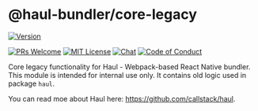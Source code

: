 # @haul-bundler/core-legacy

[![Version][version]][package]   

[![PRs Welcome][prs-welcome-badge]][prs-welcome]
[![MIT License][license-badge]][license]
[![Chat][chat-badge]][chat]
[![Code of Conduct][coc-badge]][coc]

Core legacy functionality for Haul - Webpack-based React Native bundler. This module is intended for internal use only. It contains old logic used in package `haul`.

You can read moe about Haul here: https://github.com/callstack/haul.

<!-- badges (common) -->

[license-badge]: https://img.shields.io/npm/l/@haul-bundler/core-legacy.svg?style=flat-square
[license]: https://opensource.org/licenses/MIT
[prs-welcome-badge]: https://img.shields.io/badge/PRs-welcome-brightgreen.svg?style=flat-square
[prs-welcome]: http://makeapullrequest.com
[coc-badge]: https://img.shields.io/badge/code%20of-conduct-ff69b4.svg?style=flat-square
[coc]: https://github.com/callstack/haul/blob/master/CODE_OF_CONDUCT.md
[chat-badge]: https://img.shields.io/badge/chat-discord-brightgreen.svg?style=flat-square&colorB=7289DA&logo=discord
[chat]: https://discord.gg/zwR2Cdh

[version]: https://img.shields.io/npm/v/@haul-bundler/core-legacy.svg?style=flat-square
[package]: https://www.npmjs.com/package/@haul-bundler/core-legacy